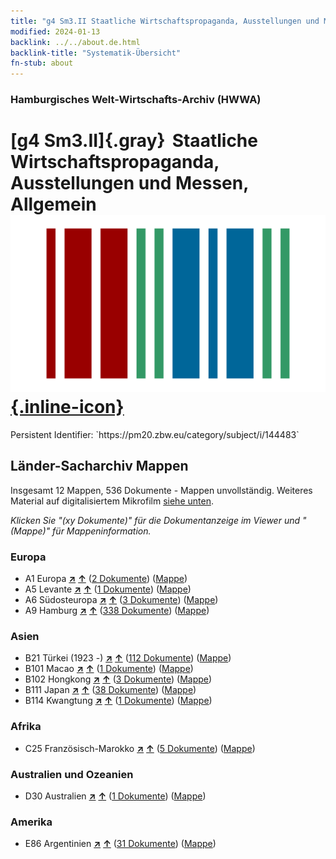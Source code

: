 ```yaml
---
title: "g4 Sm3.II Staatliche Wirtschaftspropaganda, Ausstellungen und Messen, Allgemein"
modified: 2024-01-13
backlink: ../../about.de.html
backlink-title: "Systematik-Übersicht"
fn-stub: about
---
```


### Hamburgisches Welt-Wirtschafts-Archiv (HWWA)

# [g4 Sm3.II]{.gray}&#8201; Staatliche Wirtschaftspropaganda, Ausstellungen und Messen, Allgemein &#160; [![Wikidata](/images/Wikidata-logo.svg "Wikidata"){.inline-icon}](http://www.wikidata.org/entity/Q104700005)

<div class="hint">Persistent Identifier: `https://pm20.zbw.eu/category/subject/i/144483`</div>







## Länder-Sacharchiv Mappen






Insgesamt 12 Mappen, 536 Dokumente - Mappen unvollständig. Weiteres Material auf digitalisiertem Mikrofilm [siehe unten](#filmsections).

_Klicken Sie "(xy Dokumente)" für die Dokumentanzeige im Viewer und "(Mappe)" für Mappeninformation._




### Europa

- A1 Europa [**&nearr;**](../../../geo/i/140892/about.de.html "Europa (alle Mappen)") [**&uarr;**](../../../geo/about.de.html#A1 "Ländersystematik") (<a href="https://pm20.zbw.eu/iiifview/folder/sh/140892,144483" title="über: Europa : Staatliche Wirtschaftspropaganda, Ausstellungen und Messen, Allgemein" target="_blank">2 Dokumente</a>) ([Mappe](../../../../folder/sh/1408xx/140892/1444xx/144483/about.de.html))
- A5 Levante [**&nearr;**](../../../geo/i/140898/about.de.html "Levante (alle Mappen)") [**&uarr;**](../../../geo/about.de.html#A5 "Ländersystematik") (<a href="https://pm20.zbw.eu/iiifview/folder/sh/140898,144483" title="über: Levante : Staatliche Wirtschaftspropaganda, Ausstellungen und Messen, Allgemein" target="_blank">1 Dokumente</a>) ([Mappe](../../../../folder/sh/1408xx/140898/1444xx/144483/about.de.html))
- A6 Südosteuropa [**&nearr;**](../../../geo/i/140900/about.de.html "Südosteuropa (alle Mappen)") [**&uarr;**](../../../geo/about.de.html#A6 "Ländersystematik") (<a href="https://pm20.zbw.eu/iiifview/folder/sh/140900,144483" title="über: Südosteuropa : Staatliche Wirtschaftspropaganda, Ausstellungen und Messen, Allgemein" target="_blank">3 Dokumente</a>) ([Mappe](../../../../folder/sh/1409xx/140900/1444xx/144483/about.de.html))
- A9 Hamburg [**&nearr;**](../../../geo/i/140905/about.de.html "Hamburg (alle Mappen)") [**&uarr;**](../../../geo/about.de.html#A9 "Ländersystematik") (<a href="https://pm20.zbw.eu/iiifview/folder/sh/140905,144483" title="über: Hamburg : Staatliche Wirtschaftspropaganda, Ausstellungen und Messen, Allgemein" target="_blank">338 Dokumente</a>) ([Mappe](../../../../folder/sh/1409xx/140905/1444xx/144483/about.de.html))

### Asien

- B21 Türkei (1923 -) [**&nearr;**](../../../geo/i/141111/about.de.html "Türkei (1923 -) (alle Mappen)") [**&uarr;**](../../../geo/about.de.html#B21 "Ländersystematik") (<a href="https://pm20.zbw.eu/iiifview/folder/sh/141111,144483" title="über: Türkei (1923 -) : Staatliche Wirtschaftspropaganda, Ausstellungen und Messen, Allgemein" target="_blank">112 Dokumente</a>) ([Mappe](../../../../folder/sh/1411xx/141111/1444xx/144483/about.de.html))
- B101 Macao [**&nearr;**](../../../geo/i/141267/about.de.html "Macao (alle Mappen)") [**&uarr;**](../../../geo/about.de.html#B101 "Ländersystematik") (<a href="https://pm20.zbw.eu/iiifview/folder/sh/141267,144483" title="über: Macao : Staatliche Wirtschaftspropaganda, Ausstellungen und Messen, Allgemein" target="_blank">1 Dokumente</a>) ([Mappe](../../../../folder/sh/1412xx/141267/1444xx/144483/about.de.html))
- B102 Hongkong [**&nearr;**](../../../geo/i/141268/about.de.html "Hongkong (alle Mappen)") [**&uarr;**](../../../geo/about.de.html#B102 "Ländersystematik") (<a href="https://pm20.zbw.eu/iiifview/folder/sh/141268,144483" title="über: Hongkong : Staatliche Wirtschaftspropaganda, Ausstellungen und Messen, Allgemein" target="_blank">3 Dokumente</a>) ([Mappe](../../../../folder/sh/1412xx/141268/1444xx/144483/about.de.html))
- B111 Japan [**&nearr;**](../../../geo/i/141272/about.de.html "Japan (alle Mappen)") [**&uarr;**](../../../geo/about.de.html#B111 "Ländersystematik") (<a href="https://pm20.zbw.eu/iiifview/folder/sh/141272,144483" title="über: Japan : Staatliche Wirtschaftspropaganda, Ausstellungen und Messen, Allgemein" target="_blank">38 Dokumente</a>) ([Mappe](../../../../folder/sh/1412xx/141272/1444xx/144483/about.de.html))
- B114 Kwangtung [**&nearr;**](../../../geo/i/141275/about.de.html "Kwangtung (alle Mappen)") [**&uarr;**](../../../geo/about.de.html#B114 "Ländersystematik") (<a href="https://pm20.zbw.eu/iiifview/folder/sh/141275,144483" title="über: Kwangtung : Staatliche Wirtschaftspropaganda, Ausstellungen und Messen, Allgemein" target="_blank">1 Dokumente</a>) ([Mappe](../../../../folder/sh/1412xx/141275/1444xx/144483/about.de.html))

### Afrika

- C25 Französisch-Marokko [**&nearr;**](../../../geo/i/141358/about.de.html "Französisch-Marokko (alle Mappen)") [**&uarr;**](../../../geo/about.de.html#C25 "Ländersystematik") (<a href="https://pm20.zbw.eu/iiifview/folder/sh/141358,144483" title="über: Französisch-Marokko : Staatliche Wirtschaftspropaganda, Ausstellungen und Messen, Allgemein" target="_blank">5 Dokumente</a>) ([Mappe](../../../../folder/sh/1413xx/141358/1444xx/144483/about.de.html))

### Australien und Ozeanien

- D30 Australien [**&nearr;**](../../../geo/i/141621/about.de.html "Australien (alle Mappen)") [**&uarr;**](../../../geo/about.de.html#D30 "Ländersystematik") (<a href="https://pm20.zbw.eu/iiifview/folder/sh/141621,144483" title="über: Australien : Staatliche Wirtschaftspropaganda, Ausstellungen und Messen, Allgemein" target="_blank">1 Dokumente</a>) ([Mappe](../../../../folder/sh/1416xx/141621/1444xx/144483/about.de.html))

### Amerika

- E86 Argentinien [**&nearr;**](../../../geo/i/141692/about.de.html "Argentinien (alle Mappen)") [**&uarr;**](../../../geo/about.de.html#E86 "Ländersystematik") (<a href="https://pm20.zbw.eu/iiifview/folder/sh/141692,144483" title="über: Argentinien : Staatliche Wirtschaftspropaganda, Ausstellungen und Messen, Allgemein" target="_blank">31 Dokumente</a>) ([Mappe](../../../../folder/sh/1416xx/141692/1444xx/144483/about.de.html))



<a id="filmsections" />














